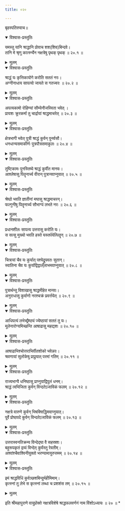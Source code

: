 ```yaml
---
title: ०२०

---
```

बृहस्पतिरुवाच॥


<details open><summary>विश्वास-प्रस्तुतिः</summary>

यमस्तु यानि श्राद्धानि प्रोवाच शश(शिव)बिन्दवे।  
तानि मे श्रृणु कार्त्स्न्येन नक्षत्रेषु पृथक् पृथक् ॥ २०.१ ॥
</details>

<details><summary>मूलम्</summary>

यमस्तु यानि श्राद्धानि प्रोवाच शश(शिव)बिन्दवे।  
तानि मे श्रृणु कार्त्स्न्येन नक्षत्रेषु पृथक् पृथक् ॥ २०.१ ॥
</details>


<details open><summary>विश्वास-प्रस्तुतिः</summary>

श्राद्धं यः कृत्तिकायोगे करोति सततं नरः।  
अग्नीनाधाय सापत्यो जायते स गतज्वरः ॥ २०.२ ॥
</details>

<details><summary>मूलम्</summary>

श्राद्धं यः कृत्तिकायोगे करोति सततं नरः।  
अग्नीनाधाय सापत्यो जायते स गतज्वरः ॥ २०.२ ॥
</details>


<details open><summary>विश्वास-प्रस्तुतिः</summary>

अपत्यकामो रोहिण्यां सौम्येनौजस्विता भवेत् ।  
प्रायशः क्रूरकर्मा तु चार्द्रायां श्राद्धमाचरेत् ॥ २०.३ ॥
</details>

<details><summary>मूलम्</summary>

अपत्यकामो रोहिण्यां सौम्येनौजस्विता भवेत् ।  
प्रायशः क्रूरकर्मा तु चार्द्रायां श्राद्धमाचरेत् ॥ २०.३ ॥
</details>


<details open><summary>विश्वास-प्रस्तुतिः</summary>

क्षेत्रभागी भवेत् पुत्री श्राद्धं कुर्वन् पुनर्वसौ।  
धनधान्यसमाकीर्णः पुत्रपौत्रसमाकुलः ॥ २०.४ ॥
</details>

<details><summary>मूलम्</summary>

क्षेत्रभागी भवेत् पुत्री श्राद्धं कुर्वन् पुनर्वसौ।  
धनधान्यसमाकीर्णः पुत्रपौत्रसमाकुलः ॥ २०.४ ॥
</details>


<details open><summary>विश्वास-प्रस्तुतिः</summary>

तुष्टिकामः पुनस्तिष्ये श्राद्धं कुर्वीत मानवः।  
आश्लेषासु पितॄनार्च्य वीरान् पुत्रानवाप्नुयात् ॥ २०.५ ॥
</details>

<details><summary>मूलम्</summary>

तुष्टिकामः पुनस्तिष्ये श्राद्धं कुर्वीत मानवः।  
आश्लेषासु पितॄनार्च्य वीरान् पुत्रानवाप्नुयात् ॥ २०.५ ॥
</details>


<details open><summary>विश्वास-प्रस्तुतिः</summary>

श्रेष्ठो भवति ज्ञातीनां मघासु श्राद्धमाचरन्।  
फल्गुनीषु पितॄनार्च्य सौभाग्यं लभते नरः ॥ २०.६ ॥
</details>

<details><summary>मूलम्</summary>

श्रेष्ठो भवति ज्ञातीनां मघासु श्राद्धमाचरन्।  
फल्गुनीषु पितॄनार्च्य सौभाग्यं लभते नरः ॥ २०.६ ॥
</details>


<details open><summary>विश्वास-प्रस्तुतिः</summary>

प्रधानशीलः सापत्य उत्तरासु करोति यः।  
स सत्सु मुख्यो भवति हस्ते यस्तर्पयेत्पितॄन् ॥ २०.७ ॥
</details>

<details><summary>मूलम्</summary>

प्रधानशीलः सापत्य उत्तरासु करोति यः।  
स सत्सु मुख्यो भवति हस्ते यस्तर्पयेत्पितॄन् ॥ २०.७ ॥
</details>


<details open><summary>विश्वास-प्रस्तुतिः</summary>

चित्रायां चैव यः कुर्यात् पश्येद्रूपवतः सुतान्।  
स्वातिना चैव यः कुर्याद्विद्वाल्ँलाभमवाप्नुयात् ॥ २०.८ ॥
</details>

<details><summary>मूलम्</summary>

चित्रायां चैव यः कुर्यात् पश्येद्रूपवतः सुतान्।  
स्वातिना चैव यः कुर्याद्विद्वाल्ँलाभमवाप्नुयात् ॥ २०.८ ॥
</details>


<details open><summary>विश्वास-प्रस्तुतिः</summary>

पुत्रार्थन्तु विशाखासु श्राद्धमीहेत मानवः।  
अनुराधासु कुर्वाणो नरश्चक्रं प्रवर्त्तयेत् ॥ २०.९ ॥
</details>

<details><summary>मूलम्</summary>

पुत्रार्थन्तु विशाखासु श्राद्धमीहेत मानवः।  
अनुराधासु कुर्वाणो नरश्चक्रं प्रवर्त्तयेत् ॥ २०.९ ॥
</details>


<details open><summary>विश्वास-प्रस्तुतिः</summary>

आधिपत्यं लभेच्छ्रैष्ठ्यं ज्येष्ठायां सततं तु यः।  
मूलेनारोग्यमिच्छन्ति आषाढासु महद्यशः ॥ २०.१० ॥
</details>

<details><summary>मूलम्</summary>

आधिपत्यं लभेच्छ्रैष्ठ्यं ज्येष्ठायां सततं तु यः।  
मूलेनारोग्यमिच्छन्ति आषाढासु महद्यशः ॥ २०.१० ॥
</details>


<details open><summary>विश्वास-प्रस्तुतिः</summary>

आषाढाभिश्चोत्तराभिर्वीतशोको भवेन्नरः।  
श्रवणायां सुलोकेषु प्राप्रुयात् परमां गतिम् ॥ २०.११ ॥
</details>

<details><summary>मूलम्</summary>

आषाढाभिश्चोत्तराभिर्वीतशोको भवेन्नरः।  
श्रवणायां सुलोकेषु प्राप्रुयात् परमां गतिम् ॥ २०.११ ॥
</details>


<details open><summary>विश्वास-प्रस्तुतिः</summary>

राज्यभाग्वै धनिष्ठासु प्राप्नुयाद्विपुलं धनम्।  
श्राद्धं त्वभिजिता कुर्वन् विन्दतेऽजाविकं फलम् ॥ २०.१२ ॥
</details>

<details><summary>मूलम्</summary>

राज्यभाग्वै धनिष्ठासु प्राप्नुयाद्विपुलं धनम्।  
श्राद्धं त्वभिजिता कुर्वन् विन्दतेऽजाविकं फलम् ॥ २०.१२ ॥
</details>


<details open><summary>विश्वास-प्रस्तुतिः</summary>

नक्षत्रे वारुणे कुर्वन् भिषक्सिद्धिमवाप्नुयात्।  
पूर्वे प्रोष्ठपदे कुर्वन् विन्दतेऽजाविकं फलम् ॥ २०.१३ ॥
</details>

<details><summary>मूलम्</summary>

नक्षत्रे वारुणे कुर्वन् भिषक्सिद्धिमवाप्नुयात्।  
पूर्वे प्रोष्ठपदे कुर्वन् विन्दतेऽजाविकं फलम् ॥ २०.१३ ॥
</details>


<details open><summary>विश्वास-प्रस्तुतिः</summary>

उत्तरास्वनतिक्रम्य विन्देद्घा वै सहस्रशः।  
बहुरूपकृतं द्रव्यं विन्देत् कुर्वंस्तु रेवतीम्।  
अश्वांश्चैवाश्विनीयुक्तो भरण्यामायुरुत्तमम् ॥ २०.१४ ॥
</details>

<details><summary>मूलम्</summary>

उत्तरास्वनतिक्रम्य विन्देद्घा वै सहस्रशः।  
बहुरूपकृतं द्रव्यं विन्देत् कुर्वंस्तु रेवतीम्।  
अश्वांश्चैवाश्विनीयुक्तो भरण्यामायुरुत्तमम् ॥ २०.१४ ॥
</details>


<details open><summary>विश्वास-प्रस्तुतिः</summary>

इमं श्राद्धविधिं कुर्वञ्छशबिन्दुर्महीमिमाम्।  
कृत्स्नां तु लेभे स कृत्स्नां लब्धा च प्रशशंस तम् ॥ २०.१५ ॥
</details>

<details><summary>मूलम्</summary>

इमं श्राद्धविधिं कुर्वञ्छशबिन्दुर्महीमिमाम्।  
कृत्स्नां तु लेभे स कृत्स्नां लब्धा च प्रशशंस तम् ॥ २०.१५ ॥
</details>

इति श्रीमहापुराणे वायुप्रोक्ते नक्षत्रविशेषे श्राद्धफलवर्णनं नाम विंशोऽध्यायः ॥ २० ॥ *  
